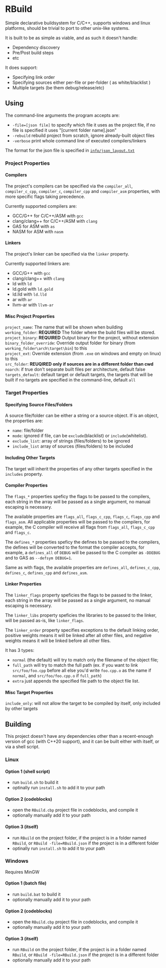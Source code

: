 # RBuild

Simple declarative buildsystem for C/C++, supports windows and linux platforms, should be trivial to port to other unix-like systems.

It is built to be as simple as viable, and as such it doesn't handle:
* Dependency discovery
* Pre/Post build steps
* etc

It does support:
* Specifying link order
* Specifying sources either per-file or per-folder ( as white/blacklist )
* Multiple targets (be them debug/release/etc)

## Using

The command-line arguments the program accepts are:
* `-file=[json file]` to specify which file it uses as the project file, if no file is specified it uses "[current folder name].json"
* `-rebuild` rebuild project from scratch, ignore already-built object files
* `-verbose` print whole command line of executed compilers/linkers

The format for the json file is specified in [`info/json_layout.txt`](info/json_layout.txt)

### Project Properties

#### Compilers

The project's compilers can be specified via the `compiler_all`, `compiler_c_cpp`, `compiler_c`, `compiler_cpp` and `compiler_asm` properties, with more specific flags taking precedence.

Currently supported compilers are:
* GCC/G++ for C/C++/ASM with `gcc`
* clang/clang++ for C/C++/ASM with `clang`
* GAS for ASM with `as`
* NASM for ASM with `nasm`

#### Linkers

The project's linker can be specified via the `linker` property.

Currently supported linkers are:
* GCC/G++ with `gcc`
* clang/clang++ with `clang`
* ld with `ld`
* ld.gold with `ld.gold`
* ld.lld with `ld.lld`
* ar with `ar`
* llvm-ar with `llvm-ar`

#### Misc Project Properties

`project_name`: The name that will be shown when building  
`working_folder`: **REQUIRED** The folder where the build files will be stored.  
`project_binary`: **REQUIRED** Output binary for the project, without extension  
`binary_folder_override`: Override output folder for binary (from `working_folder\arch\target\bin`) to this  
`project_ext`: Override extension (from `.exe` on windows and empty on linux) to this  
`src_folder`: **REUQIRED only if sources are in a different folder than cwd**  
`noarch`: if true don't separate built files per architecture, default false  
`targets_default`: default target or default targets, the targets that will be built if no targets are specified in the command-line, default `all`

### Target Properties

#### Specifying Source Files/Folders

A source file/folder can be either a string or a source object. If is an object, the properties are:
* `name`: file/folder
* `mode`: ignored if file, can be `exclude`(blacklist) or `include`(whitelist).
* `exclude_list`: array of strings (files/folders) to be ignored
* `include_list` array of sources (files/folders) to be included

#### Including Other Targets

The target will inherit the properties of any other targets specified in the `includes` property.

#### Compiler Properties

The `flags_*` properties speficy the flags to be passed to the compilers, each string in the array will be passed as a single argument, no manual escaping is necessary.

The available properties are  `flags_all`, `flags_c_cpp`, `flags_c`, `flags_cpp` and `flags_asm`. All applicable properties will be passed to the compilers, for example, the C compiler will receive all flags from `flags_all`, `flags_c_cpp` and `flags_c`.

The `defines_*` properties speficy the defines to be passed to the compilers, the defines will be converted to the format the compiler accepts, for example, a `defines_all` of `DEBUG` will be passed to the C compiler as `-DDEBUG` and to GAS as `--defsym DEBUG=1`.

Same as with flags, the available properties are  `defines_all`, `defines_c_cpp`, `defines_c`, `defines_cpp` and `defines_asm`.

#### Linker Properties

The `linker_flags` property speficies the flags to be passed to the linker, each string in the array will be passed as a single argument, no manual escaping is necessary.

The `linker_libs` property speficies the libraries to be passed to the linker, will be passed as-is, like `linker_flags`.

The `linker_order` property specifies exceptions to the default linking order, positive weights means it will be linked after all other files, and negative weights means it will be linked before all other files.

It has 3 types:
* `normal` (the default) will try to match only the filename of the object file;
* `full_path` will try to match the full path (ex. if you want to link `src/foo/foo.cpp` before all else you'd write `foo.cpp.o` as the name if `normal`, and `src/foo/foo.cpp.o` if `full_path`)
* `extra` just appends the specified file path to the object file list.

#### Misc Target Properties

`include_only`: will not allow the target to be compiled by itself, only included by other targets

## Building

This project doesn't have any dependencies other than a recent-enough version of gcc (with C++20 support), and it can be built either with itself, or via a shell script.

### Linux
#### Option 1 (shell script)
* run `build.sh` to build it
* optinally run `install.sh` to add it to your path
#### Option 2 (codeblocks)
* open the `RBuild.cbp` project file in codeblocks, and compile it
* optionally manually add it to your path
#### Option 3 (itself)
* run `RBuild` on the project folder, if the project is in a folder named `RBuild`, or `RBuild -file=RBuild.json` if the project is in a different folder
* optinally run `install.sh` to add it to your path
### Windows
Requires MinGW
#### Option 1 (batch file)
* run `build.bat` to build it
* optionally manually add it to your path
#### Option 2 (codeblocks)
* open the `RBuild.cbp` project file in codeblocks, and compile it
* optionally manually add it to your path
#### Option 3 (itself)
* run `RBuild` on the project folder, if the project is in a folder named `RBuild`, or `RBuild -file=RBuild.json` if the project is in a different folder
* optionally manually add it to your path
